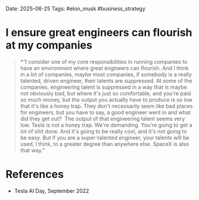 Date: 2025-06-25
Tags: #elon_musk #business_strategy 


# I ensure great engineers can flourish at my companies 

>*“I consider one of my core responsibilities in running companies to have an environment where great engineers can flourish. And I think in a lot of companies, maybe most companies, if somebody is a really talented, driven engineer, their talents are suppressed. At some of the companies, engineering talent is suppressed in a way that is maybe not obviously bad, but where it's just so comfortable, and you're paid so much money, but the output you actually have to produce is so low that it's like a honey trap. They don't necessarily seem like bad places for engineers, but you have to say, a good engineer went in and what did they get out?  The output of that engineering talent seems very low. Tesla is not a honey trap. We're demanding. You're going to get a lot of shit done. And it's going to be really cool, and it's not going to be easy. But if you are a super-talented engineer, your talents will be used, I think, to a greater degree than anywhere else. SpaceX is also that way.”

# References
- Tesla AI Day, September 2022
 